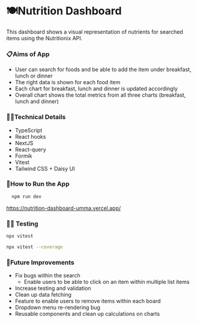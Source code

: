 # 🍽️Nutrition Dashboard

This dashboard shows a visual representation of nutrients for searched items using the Nutritionix API.

### 📋Aims of App

- User can search for foods and be able to add the item under breakfast, lunch or dinner
- The right data is shown for each food item
- Each chart for breakfast, lunch and dinner is updated accordingly
- Overall chart shows the total metrics from all three charts (breakfast, lunch and dinner)

### 👩‍💻Technical Details

- TypeScript
- React hooks
- NextJS
- React-query
- Formik
- Vitest
- Tailwind CSS + Daisy UI

### 🔧How to Run the App

```bash
  npm run dev
```

https://nutrition-dashboard-umma.vercel.app/

### 🕵️‍♀️ Testing

```bash
npx vitest

npx vitest --coverage
```

### 💭Future Improvements

- Fix bugs within the search
  - Enable users to be able to click on an item within multiple list items
- Increase testing and validation
- Clean up data fetching
- Feature to enable users to remove items within each board
- Dropdown menu re-rendering bug
- Reusable components and clean up calculations on charts
